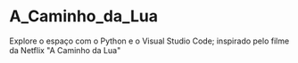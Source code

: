 # A_Caminho_da_Lua
Explore o espaço com o Python e o Visual Studio Code; inspirado pelo filme da Netflix "A Caminho da Lua"
